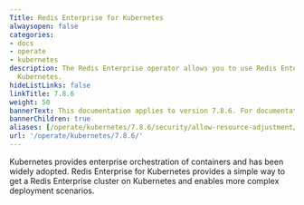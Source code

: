 ```yaml
---
Title: Redis Enterprise for Kubernetes
alwaysopen: false
categories:
- docs
- operate
- kubernetes
description: The Redis Enterprise operator allows you to use Redis Enterprise for
  Kubernetes.
hideListLinks: false
linkTitle: 7.8.6
weight: 50
bannerText: This documentation applies to version 7.8.6. For documentation on the latest version, see [redis.io/docs/latest/operate/kubernetes/](https://redis.io/docs/latest/operate/kubernetes/).
bannerChildren: true
aliases: [/operate/kubernetes/7.8.6/security/allow-resource-adjustment/]
url: '/operate/kubernetes/7.8.6/'
---
```


Kubernetes provides enterprise orchestration of containers and has been widely adopted. Redis Enterprise for Kubernetes provides a simple way to get a Redis Enterprise cluster on Kubernetes and enables more complex deployment scenarios.

